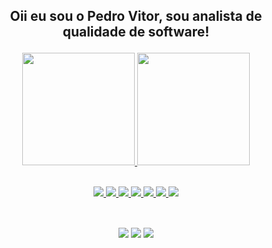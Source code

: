 
<h2> 
  <p align="center">
  Oii eu sou o Pedro Vitor, sou analista de qualidade de software!
  </p>
</h2>

<div align="center">
  <a href="https://github.com/pedrovitorqa">
  <img height="180em" src="https://github-readme-stats.vercel.app/api?username=pedrovitorqa&show_icons=true&theme=dracula&include_all_commits=true&count_private=true"/>
  <img height="180em" src="https://github-readme-stats.vercel.app/api/top-langs/?username=pedrovitorqa&layout=compact&langs_count=7&theme=dracula"/>
</div>


<p align="center">
    <br>
    <img src="https://img.shields.io/badge/c%23%20-blueviolet.svg?&style=for-the-badge&logo=c-sharp&logoColor=white"/>
    <img src="https://img.shields.io/badge/html5%20-%23E34F26.svg?&style=for-the-badge&logo=html5&logoColor=white"/>
    <img src="https://img.shields.io/badge/css3%20-%231572B6.svg?&style=for-the-badge&logo=css3&logoColor=white"/>
    <img src="https://img.shields.io/badge/javascript%20-yellow.svg?&style=for-the-badge&logo=javascript&logoColor=white"/>
    <img src="https://img.shields.io/badge/java%20-red.svg?&style=for-the-badge&logo=java&logoColor=white"/>
    <img src="https://img.shields.io/badge/php%20-%231572B6.svg?&style=for-the-badge&logo=php&logoColor=white"/>
    <img src="https://img.shields.io/badge/ruby%20-%23323330.svg?&style=for-the-badge&logo=ruby&logoColor=red"/>
</p>

## 
<p align="center">
<br>
<a href="https://www.instagram.com/opedro.vitor/" target="_blank"><img src="https://img.shields.io/badge/-Instagram-%23E4405F?style=for-the-badge&logo=instagram&logoColor=white" target="_blank"></a>
<a href = "mailto:pedro.paula@viannasempre.com.br"><img src="https://img.shields.io/badge/-Gmail-%23333?style=for-the-badge&logo=gmail&logoColor=white" target="_blank"></a>
<a href="https://www.linkedin.com/in/pedro-honorio-36ba6a1b8/" target="_blank"><img src="https://img.shields.io/badge/-LinkedIn-%230077B5?style=for-the-badge&logo=linkedin&logoColor=white" target="_blank"></a> 
</p>
 
